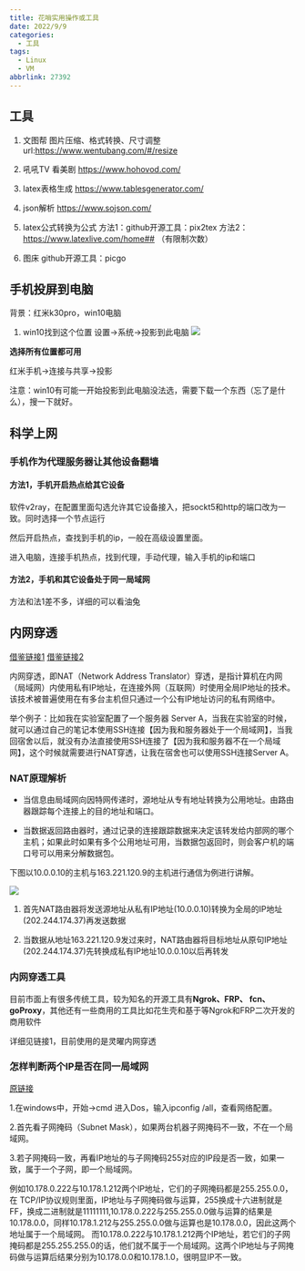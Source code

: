 ```yaml
---
title: 花哨实用操作或工具
date: 2022/9/9
categories:
  - 工具
tags:
  - Linux
  - VM
abbrlink: 27392
---
```



## 工具

1. 文图帮
图片压缩、格式转换、尺寸调整
url:https://www.wentubang.com/#/resize

2. 吼吼TV
看美剧
https://www.hohovod.com/

3. latex表格生成
https://www.tablesgenerator.com/

4. json解析
https://www.sojson.com/

5. latex公式转换为公式
方法1：github开源工具：pix2tex
方法2：https://www.latexlive.com/home##  （有限制次数）

6. 图床
github开源工具：picgo

## 手机投屏到电脑
背景：红米k30pro，win10电脑
1. win10找到这个位置
设置->系统->投影到此电脑
![](https://img-blog.csdnimg.cn/80bfa5fec9714098b1d6db014cb405b6.png)

**选择所有位置都可用**

红米手机->连接与共享->投影

注意：win10有可能一开始投影到此电脑没法选，需要下载一个东西（忘了是什么），搜一下就好。

## 科学上网

### 手机作为代理服务器让其他设备翻墙
#### 方法1，手机开启热点给其它设备
软件v2ray，在配置里面勾选允许其它设备接入，把sockt5和http的端口改为一致。同时选择一个节点运行

然后开启热点，查找到手机的ip，一般在高级设置里面。

进入电脑，连接手机热点，找到代理，手动代理，输入手机的ip和端口


#### 方法2，手机和其它设备处于同一局域网
方法和法1差不多，详细的可以看油兔


## 内网穿透
[借鉴链接1](https://juejin.cn/post/6844904169497690120)
[借鉴链接2](https://xumingmingming.github.io/2019/06/28/linux/wai-wang-ssh-lian-jie-nei-wang-windows-shang-linux-xu-ni-ji/)

内网穿透，即NAT（Network Address Translator）穿透，是指计算机在内网（局域网）内使用私有IP地址，在连接外网（互联网）时使用全局IP地址的技术。该技术被普遍使用在有多台主机但只通过一个公有IP地址访问的私有网络中。

举个例子：比如我在实验室配置了一个服务器 Server A，当我在实验室的时候，就可以通过自己的笔记本使用SSH连接【因为我和服务器处于一个局域网】，当我回宿舍以后，就没有办法直接使用SSH连接了【因为我和服务器不在一个局域网】，这个时候就需要进行NAT穿透，让我在宿舍也可以使用SSH连接Server A。

### NAT原理解析
- 当信息由局域网向因特网传递时，源地址从专有地址转换为公用地址。由路由器跟踪每个连接上的目的地址和端口。
  
- 当数据返回路由器时，通过记录的连接跟踪数据来决定该转发给内部网的哪个主机；如果此时如果有多个公用地址可用，当数据包返回时，则会客户机的端口号可以用来分解数据包。

下图以10.0.0.10的主机与163.221.120.9的主机进行通信为例进行讲解。

![](https://p1-jj.byteimg.com/tos-cn-i-t2oaga2asx/gold-user-assets/2020/5/26/17251920e32f946d~tplv-t2oaga2asx-zoom-in-crop-mark:3024:0:0:0.awebp)

1. 首先NAT路由器将发送源地址从私有IP地址(10.0.0.10)转换为全局的IP地址 (202.244.174.37)再发送数据

2. 当数据从地址163.221.120.9发过来时，NAT路由器将目标地址从原句IP地址(202.244.174.37)先转换成私有IP地址10.0.0.10以后再转发

### 内网穿透工具
目前市面上有很多传统工具，较为知名的开源工具有**Ngrok、FRP、 fcn、goProxy**，其他还有一些商用的工具比如花生壳和基于等Ngrok和FRP二次开发的商用软件

详细见链接1，目前使用的是灵曜内网穿透


### 怎样判断两个IP是否在同一局域网
[原链接](https://blog.51cto.com/u_11216726/1967245)


1.在windows中，开始->cmd 进入Dos，输入ipconfig /all，查看网络配置。

2.首先看子网掩码（Subnet Mask），如果两台机器子网掩码不一致，不在一个局域网。

3.若子网掩码一致，再看IP地址的与子网掩码255对应的IP段是否一致，如果一致，属于一个子网，即一个局域网。

例如10.178.0.222与10.178.1.212两个IP地址，它们的子网掩码都是255.255.0.0，在 TCP/IP协议规则里面，IP地址与子网掩码做与运算，255换成十六进制就是FF，换成二进制就是11111111,10.178.0.222与255.255.0.0做与运算的结果是10.178.0.0，同样10.178.1.212与255.255.0.0做与运算也是10.178.0.0，因此这两个地址属于一个局域网。
而10.178.0.222与10.178.1.212两个IP地址，若它们的子网掩码都是255.255.255.0的话，他们就不属于一个局域网。这两个IP地址与子网掩码做与运算后结果分别为10.178.0.0和10.178.1.0，很明显IP不一致。
